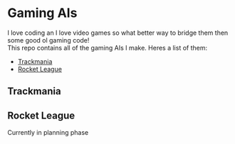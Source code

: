 # Gaming AIs
I love coding an I love video games so what better way to bridge them then some good ol gaming code!  
This repo contains all of the gaming AIs I make. Heres a list of them:  
* [Trackmania](#trackmania)
* [Rocket League](#rocket-league)

## Trackmania

## Rocket League

Currently in planning phase
